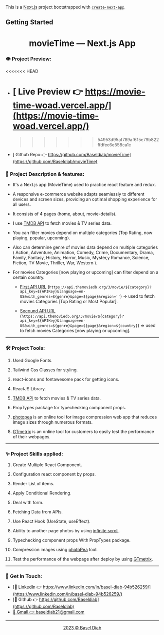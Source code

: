 This is a [Next.js](https://nextjs.org/) project bootstrapped with [`create-next-app`](https://github.com/vercel/next.js/tree/canary/packages/create-next-app).

## Getting Started

<h1 align="center" >movieTime &mdash; Next.js App</h1>

<a href="https://movie-time-woad.vercel.app/" target="_blank">
<!-- <img src="./public/fullPage-wolmart.png" alt="MovieTime Project viewport Image" width="100%"> -->
</a>

### 👁️ Project Preview:

<<<<<<< HEAD

- # [ Live Preview 👉 https://movie-time-woad.vercel.app/](https://movie-time-woad.vercel.app/)

  > > > > > > > 54953d95af789af615e79b822ffdfec6e558ca1c

- [ Github Repo 👉 https://github.com/Baseldiab/movieTime](https://github.com/Baseldiab/movieTime)

### 📝 Project Description & features:

- It's a Next.js app (MovieTime) used to practice react feature and redux.
- A responsive e-commerce website adapts seamlessly to different devices and screen sizes, providing an optimal shopping experience for all users.

- It consists of 4 pages (home, about, movie-details).

- I use [TMDB API](https://www.themoviedb.org/) to fetch movies & TV series data.

- You can filter movies depend on multiple categories (Top Rating, now playing, popular, upcoming).

- Also can determine genre of movies data depend on multiple categories ( Action, Adventure, Animation, Comedy, Crime, Documentary, Drama, Family, Fantasy, History, Horror, Music, Myster,y Romance, Science, Fiction, TV Movie, Thriller, War, Western ).

- For movies Categories [now playing or upcoming] can filter depend on a certain country.

  - [First API URL](`https://api.themoviedb.org/3/movie/${category}?api_key=${APIKey}&language=en-US&with_genres=${genre}&page=${page}&region=''`) (`https://api.themoviedb.org/3/movie/${category}?api_key=${APIKey}&language=en-US&with_genres=${genre}&page=${page}&region=''`) => used to fetch movies Categories [Top Rating or Most Popular].

  - [Secound API URL](`https://api.themoviedb.org/3/movie/${category}?api_key=${APIKey}&language=en-US&with_genres=${genre}&page=${page}&region=${country}`) (`https://api.themoviedb.org/3/movie/${category}?api_key=${APIKey}&language=en-US&with_genres=${genre}&page=${page}&region=${country}`)
    => used to fetch movies Categories [now playing or upcoming].

---

### 🛠️ Project Tools:

1. Used Google Fonts.

1. Tailwind Css Classes for styling.

1. react-icons and fontawesome pack for getting icons.

1. ReactJS Library.

1. [TMDB API](https://www.themoviedb.org/) to fetch movies & TV series data.

1. PropTypes package for typechecking component props.

1. [photopea](https://www.photopea.com/) is an online tool for image compression web app that reduces image sizes through numerous formats.

1. [GTmetrix](https://gtmetrix.com/) is an online tool for customers to easily test the performance of their webpages.

---

### :sparkles: Project Skills applied:

1. Create Multiple React Component.

1. Configuration react component by props.

1. Render List of items.

1. Apply Conditional Rendering.

1. Deal with form.

1. Fetching Data from APIs.

1. Use React Hook (UseState, useEffect).

1. Ability to another page photos by using [infinite scroll](https://blog.saeloun.com/2022/07/08/react-custom-infinite-scroll-with-pagination.html).

1. Typechecking component props With PropTypes package.

1. Compression images using [photoPea](https://www.photopea.com/) tool.

1. Test the performance of the webpage after deploy by using [GTmetrix](https://gtmetrix.com/).

---

### 👋 Get In Touch:

- [👔 LinkedIn 👉 https://www.linkedin.com/in/basel-diab-94b526259/](https://www.linkedin.com/in/basel-diab-94b526259/)
- [🌟 Github 👉 https://github.com/Baseldiab](https://github.com/Baseldiab)
- [📧 Gmail 👉 baseldiab21@gmail.com](mailto:baseldiab21@gmail.com)

---

<div align="center">
<a target="_blank" href="https://github.com/Baseldiab">
<p style="margin-bottom:0"> 2023 &copy; Basel Diab </p>
</a>
</div>
